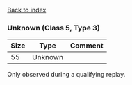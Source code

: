 [Back to index](index.md)

### Unknown (Class 5, Type 3)

Size|Type|Comment
-|-|-
55|Unknown|

Only observed during a qualifying replay.
